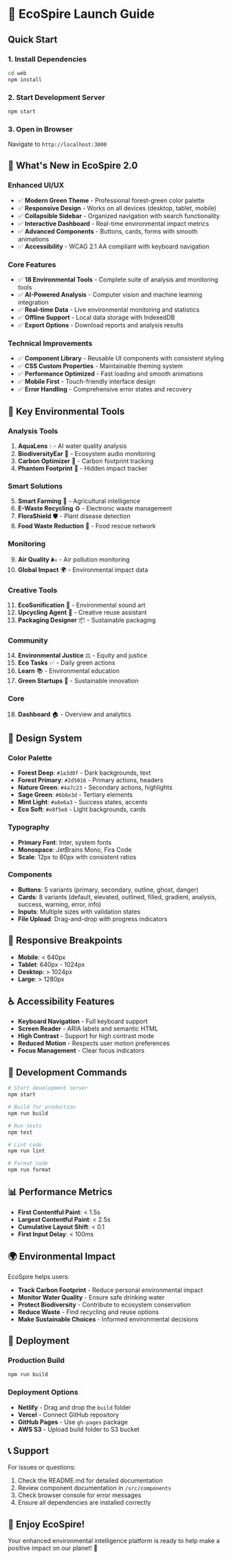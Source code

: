 # 🚀 EcoSpire Launch Guide

## Quick Start

### 1. Install Dependencies
```bash
cd web
npm install
```

### 2. Start Development Server
```bash
npm start
```

### 3. Open in Browser
Navigate to `http://localhost:3000`

## 🌟 What's New in EcoSpire 2.0

### Enhanced UI/UX
- ✅ **Modern Green Theme** - Professional forest-green color palette
- ✅ **Responsive Design** - Works on all devices (desktop, tablet, mobile)
- ✅ **Collapsible Sidebar** - Organized navigation with search functionality
- ✅ **Interactive Dashboard** - Real-time environmental impact metrics
- ✅ **Advanced Components** - Buttons, cards, forms with smooth animations
- ✅ **Accessibility** - WCAG 2.1 AA compliant with keyboard navigation

### Core Features
- ✅ **18 Environmental Tools** - Complete suite of analysis and monitoring tools
- ✅ **AI-Powered Analysis** - Computer vision and machine learning integration
- ✅ **Real-time Data** - Live environmental monitoring and statistics
- ✅ **Offline Support** - Local data storage with IndexedDB
- ✅ **Export Options** - Download reports and analysis results

### Technical Improvements
- ✅ **Component Library** - Reusable UI components with consistent styling
- ✅ **CSS Custom Properties** - Maintainable theming system
- ✅ **Performance Optimized** - Fast loading and smooth animations
- ✅ **Mobile First** - Touch-friendly interface design
- ✅ **Error Handling** - Comprehensive error states and recovery

## 🎯 Key Environmental Tools

### Analysis Tools
1. **AquaLens** 💧 - AI water quality analysis
2. **BiodiversityEar** 🦜 - Ecosystem audio monitoring
3. **Carbon Optimizer** 🌱 - Carbon footprint tracking
4. **Phantom Footprint** 👻 - Hidden impact tracker

### Smart Solutions
5. **Smart Farming** 🌾 - Agricultural intelligence
6. **E-Waste Recycling** ♻️ - Electronic waste management
7. **FloraShield** 🛡️ - Plant disease detection
8. **Food Waste Reduction** 🍎 - Food rescue network

### Monitoring
9. **Air Quality** 🌬️ - Air pollution monitoring
10. **Global Impact** 🌍 - Environmental impact data

### Creative Tools
11. **EcoSonification** 🎵 - Environmental sound art
12. **Upcycling Agent** 🔄 - Creative reuse assistant
13. **Packaging Designer** 📦 - Sustainable packaging

### Community
14. **Environmental Justice** ⚖️ - Equity and justice
15. **Eco Tasks** ✅ - Daily green actions
16. **Learn** 📚 - Environmental education
17. **Green Startups** 🚀 - Sustainable innovation

### Core
18. **Dashboard** 🏠 - Overview and analytics

## 🎨 Design System

### Color Palette
- **Forest Deep**: `#1a3d0f` - Dark backgrounds, text
- **Forest Primary**: `#2d5016` - Primary actions, headers
- **Nature Green**: `#4a7c23` - Secondary actions, highlights
- **Sage Green**: `#6b8e3d` - Tertiary elements
- **Mint Light**: `#a8e6a3` - Success states, accents
- **Eco Soft**: `#e8f5e8` - Light backgrounds, cards

### Typography
- **Primary Font**: Inter, system fonts
- **Monospace**: JetBrains Mono, Fira Code
- **Scale**: 12px to 60px with consistent ratios

### Components
- **Buttons**: 5 variants (primary, secondary, outline, ghost, danger)
- **Cards**: 8 variants (default, elevated, outlined, filled, gradient, analysis, success, warning, error, info)
- **Inputs**: Multiple sizes with validation states
- **File Upload**: Drag-and-drop with progress indicators

## 📱 Responsive Breakpoints

- **Mobile**: < 640px
- **Tablet**: 640px - 1024px
- **Desktop**: > 1024px
- **Large**: > 1280px

## ♿ Accessibility Features

- **Keyboard Navigation** - Full keyboard support
- **Screen Reader** - ARIA labels and semantic HTML
- **High Contrast** - Support for high contrast mode
- **Reduced Motion** - Respects user motion preferences
- **Focus Management** - Clear focus indicators

## 🔧 Development Commands

```bash
# Start development server
npm start

# Build for production
npm run build

# Run tests
npm test

# Lint code
npm run lint

# Format code
npm run format
```

## 📊 Performance Metrics

- **First Contentful Paint**: < 1.5s
- **Largest Contentful Paint**: < 2.5s
- **Cumulative Layout Shift**: < 0.1
- **First Input Delay**: < 100ms

## 🌍 Environmental Impact

EcoSpire helps users:
- **Track Carbon Footprint** - Reduce personal environmental impact
- **Monitor Water Quality** - Ensure safe drinking water
- **Protect Biodiversity** - Contribute to ecosystem conservation
- **Reduce Waste** - Find recycling and reuse options
- **Make Sustainable Choices** - Informed environmental decisions

## 🚀 Deployment

### Production Build
```bash
npm run build
```

### Deployment Options
- **Netlify** - Drag and drop the `build` folder
- **Vercel** - Connect GitHub repository
- **GitHub Pages** - Use `gh-pages` package
- **AWS S3** - Upload build folder to S3 bucket

## 📞 Support

For issues or questions:
1. Check the README.md for detailed documentation
2. Review component documentation in `/src/components`
3. Check browser console for error messages
4. Ensure all dependencies are installed correctly

## 🎉 Enjoy EcoSpire!

Your enhanced environmental intelligence platform is ready to help make a positive impact on our planet! 🌱